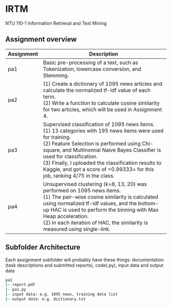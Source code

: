 # IRTM

NTU 110-1 Information Retrieval and Text Mining

## Assignment overview
|  Assignment  |  Description  |
|  -    |       -       |
| pa1 | Basic pre-processing of a text, such as Tokenization, lowercase conversion, and Stemming. |
| pa2 | (1) Create a dictionary of 1095 news articles and calculate the normalized tf-idf value of each term.<br>(2) Write a function to calculate cosine similarity for two articles, which will be used in Assignment 4. |
| pa3 | Supervised classification of 1095 news items. <br> (1) 13 categories with 195 news items were used for training. <br> (2) Feature Selection is performed using Chi-square, and Multinomial Naive Bayes Classifier is used for classification. <br> (3) Finally, I uploaded the classification results to Kaggle, and got a score of =0.99333= for this job, ranking 4/75 in the class. |
| pa4 | Unsupervised clustering (k=8, 13, 20) was performed on 1095 news items. <br> (1) The pair-wise cosine similarity is calculated using normalized tf-idf values, and the bottom-up HAC is used to perform the binning with Max Heap acceleration. <br> (2) In each iteration of HAC, the similarity is measured using single-link. |

## Subfolder Architecture
Each assignment subfolder will probably have these things: documentation (task descriptions and submitted reports), code(.py), input data and output data

```bash
pa1
|- report.pdf
|- pa1.py
|- input data: e.g. 1095 news, training data list
|- output data: e.g. dictionary.txt
```
